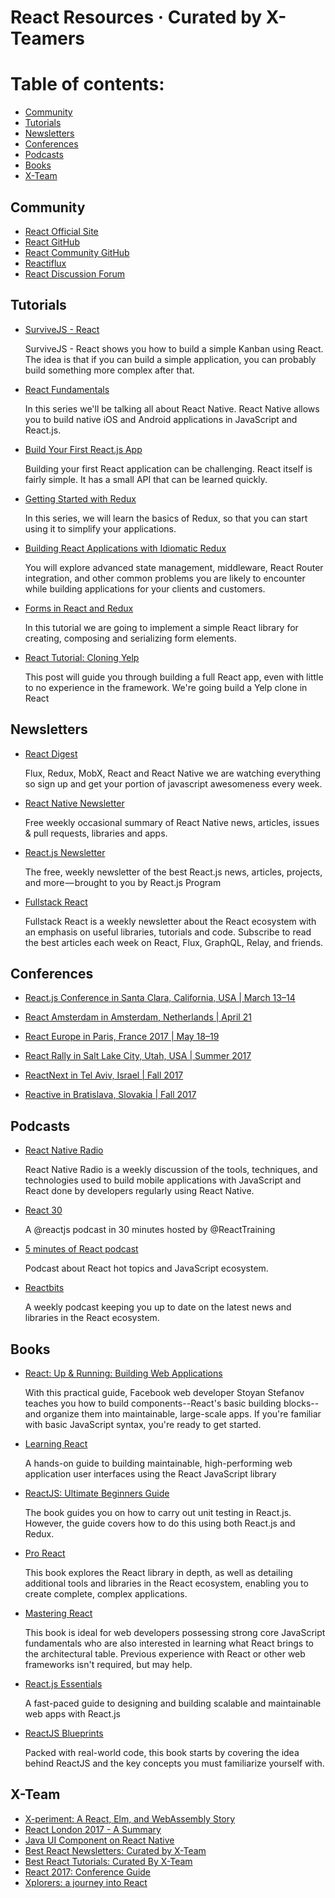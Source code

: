 # React Resources · Curated by X-Teamers

# Table of contents:

- [Community](https://github.com/x-team/resources/blob/master/react-resources.md#community)
- [Tutorials](https://github.com/x-team/resources/blob/master/react-resources.md#tutorials)
- [Newsletters](https://github.com/x-team/resources/blob/master/react-resources.md#newsletters)
- [Conferences](https://github.com/x-team/resources/blob/master/react-resources.md#conferences)
- [Podcasts](https://github.com/x-team/resources/blob/master/react-resources.md#podcasts)
- [Books](https://github.com/x-team/resources/blob/master/react-resources.md#books)
- [X-Team](https://github.com/x-team/resources/blob/master/react-resources.md#x-team)

## Community

- [React Official Site](https://facebook.github.io/react/)
- [React GitHub](https://github.com/facebook/react)
- [React Community GitHub](https://github.com/reactjs)
- [Reactiflux](https://www.reactiflux.com/)
- [React Discussion Forum](https://discuss.reactjs.org/)

## Tutorials

- [SurviveJS - React](https://leanpub.com/survivejs-react)

  SurviveJS - React shows you how to build a simple Kanban using React. The idea is that if you can build a simple application, you can probably build something more complex after that.

- [React Fundamentals](https://egghead.io/courses/react-native-fundamentals)

  In this series we'll be talking all about React Native. React Native allows you to build native iOS and Android applications in JavaScript and React.js.

- [Build Your First React.js App](https://egghead.io/courses/build-your-first-react-js-application)

  Building your first React application can be challenging. React itself is fairly simple. It has a small API that can be learned quickly.

- [Getting Started with Redux](https://egghead.io/courses/getting-started-with-redux)

  In this series, we will learn the basics of Redux, so that you can start using it to simplify your applications.

- [Building React Applications with Idiomatic Redux](https://egghead.io/courses/building-react-applications-with-idiomatic-redux)

  You will explore advanced state management, middleware, React Router integration, and other common problems you are likely to encounter while building applications for your clients and customers.

- [Forms in React and Redux](https://x-team.com/blog/tutorial-forms-in-react-and-redux/)

  In this tutorial we are going to implement a simple React library for creating, composing and serializing form elements.

- [React Tutorial: Cloning Yelp](https://www.fullstackreact.com/articles/react-tutorial-cloning-yelp/)

  This post will guide you through building a full React app, even with little to no experience in the framework. We're going build a Yelp clone in React

## Newsletters

- [React Digest](http://reactdigest.net/)

  Flux, Redux, MobX, React and React Native we are watching everything so sign up and get your portion of javascript awesomeness every week.

- [React Native Newsletter](http://reactnative.cc/)

  Free weekly occasional summary of React Native news, articles, issues & pull requests, libraries and apps.

- [React.js Newsletter](http://reactjsnewsletter.com/)

  The free, weekly newsletter of the best React.js news, articles, projects, and more — brought to you by React.js Program

- [Fullstack React](http://newsletter.fullstackreact.com/)

  Fullstack React is a weekly newsletter about the React ecosystem with an emphasis on useful libraries, tutorials and code. Subscribe to read the best articles each week on React, Flux, GraphQL, Relay, and friends.  

## Conferences

- [React.js Conference in Santa Clara, California, USA | March 13–14 ](http://conf.reactjs.org/)

- [React Amsterdam in Amsterdam, Netherlands | April 21](https://react.amsterdam/)

- [React Europe in Paris, France 2017 | May 18–19](https://www.react-europe.org/)

- [React Rally in Salt Lake City, Utah, USA | Summer 2017](http://www.reactrally.com/)

- [ReactNext in Tel Aviv, Israel | Fall 2017](http://react-next.com/)

- [Reactive in Bratislava, Slovakia | Fall 2017](https://reactiveconf.com/)

## Podcasts

- [React Native Radio](https://devchat.tv/react-native-radio)

  React Native Radio is a weekly discussion of the tools, techniques, and technologies used to build mobile applications    with JavaScript and React done by developers regularly using React Native.

- [React 30](https://react30.com/)

  A @reactjs podcast in 30 minutes hosted by @ReactTraining

- [5 minutes of React podcast](https://5minreact.audio/)

  Podcast about React hot topics and JavaScript ecosystem.

- [Reactbits](https://player.fm/series/reactbits)

  A weekly podcast keeping you up to date on the latest news and libraries in the React ecosystem.
  
## Books

- [React: Up & Running: Building Web Applications](https://www.goodreads.com/book/show/31129937-react)

  With this practical guide, Facebook web developer Stoyan Stefanov teaches you how to build components--React's basic building blocks--and organize them into maintainable, large-scale apps. If you're familiar with basic JavaScript syntax, you're ready to get started.

- [Learning React](https://www.goodreads.com/book/show/28602726-learning-react)

  A hands-on guide to building maintainable, high-performing web application user interfaces using the React JavaScript library

- [ReactJS: Ultimate Beginners Guide](https://www.goodreads.com/book/show/32298599-reactjs)

  The book guides you on how to carry out unit testing in React.js. However, the guide covers how to do this using both React.js and Redux. 

- [Pro React](https://www.goodreads.com/book/show/27905649-pro-react)

  This book explores the React library in depth, as well as detailing additional tools and libraries in the React ecosystem, enabling you to create complete, complex applications.

- [Mastering React](https://www.goodreads.com/book/show/29391564-mastering-react)

  This book is ideal for web developers possessing strong core JavaScript fundamentals who are also interested in learning what React brings to the architectural table. Previous experience with React or other web frameworks isn't required, but may help.

- [React.js Essentials](https://www.goodreads.com/book/show/26226251-react-js-essentials)

  A fast-paced guide to designing and building scalable and maintainable web apps with React.js

- [ReactJS Blueprints](https://www.goodreads.com/book/show/31569932-reactjs-blueprints)

  Packed with real-world code, this book starts by covering the idea behind ReactJS and the key concepts you must familiarize yourself with. 
  
## X-Team

- [X-periment: A React, Elm, and WebAssembly Story](https://x-team.com/blog/x-periment-a-react-elm-and-webassembly-story/)
- [React London 2017 - A Summary](https://x-team.com/blog/react-london-2017-a-summary/)
- [Java UI Component on React Native](https://x-team.com/blog/java-ui-component-on-react-native/)
- [Best React Newsletters: Curated by X-Team](https://x-team.com/blog/best-react-newsletters-curated-by-x-team-2/)
- [Best React Tutorials: Curated By X-Team](https://x-team.com/blog/best-react-tutorials-curated-by-x-team/)
- [React 2017: Conference Guide](https://x-team.com/blog/react-2017-conference-guide/)
- [Xplorers: a journey into React](https://x-team.com/blog/xplorers-journey-react/)
